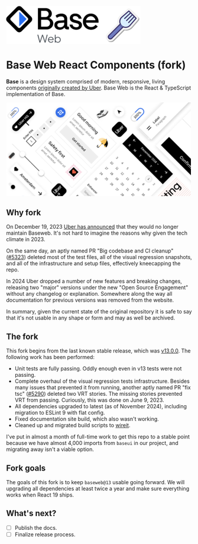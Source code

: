 <div style="display: flex; align-items: center;">
  <div style="display: flex; gap: 1em; align-items: center; background: white">
    <img width="250px" src="https://raw.githubusercontent.com/alexgorbatchev/baseweb/9203e53117b10dfd0f3745d30e9ae15d7fd25d0b/documentation-site/public/baseweb-logo.svg"/>
    <img width="100px" src="https://raw.githubusercontent.com/alexgorbatchev/baseweb/9203e53117b10dfd0f3745d30e9ae15d7fd25d0b/documentation-site/public/icons8-fork-100.png"/> 
  </div>
</div>

# Base Web React Components (fork)

**Base** is a design system comprised of modern, responsive, living components [originally created by Uber](https://github.com/uber/baseweb). Base Web is the React & TypeScript implementation of Base.

<img width="500px" src="https://raw.githubusercontent.com/alexgorbatchev/baseweb/6c0c6f507d7f3e7f85a08178feec52c27625f8d7/documentation-site/public/hero.png"/>

## Why fork

On December 19, 2023 [Uber has announced](https://baseweb.design/blog/open-source-engagement/) that they would no longer maintain Baseweb. It's not hard to imagine the reasons why given the tech climate in 2023.

On the same day, an aptly named PR "Big codebase and CI cleanup" ([#5323](https://github.com/uber/baseweb/pull/5323/commits/3d726253fa78425fbacf43b97fef8b3e709fe525)) deleted most of the test files, all of the visual regression snapshots, and all of the infrastructure and setup files, effectively kneecapping the repo.

In 2024 Uber dropped a number of new features and breaking changes, releasing two "major" versions under the new "Open Source Engagement" without any changelog or explanation. Somewhere along the way all documentation for previous versions was removed from the website.

In summary, given the current state of the original repository it is safe to say that it's not usable in any shape or form and may as well be archived.

## The fork

This fork begins from the last known stable release, which was [v13.0.0](https://github.com/uber/baseweb/releases/tag/v13.0.0). The following work has been performed:

- Unit tests are fully passing. Oddly enough even in v13 tests were not passing.
- Complete overhaul of the visual regression tests infrastructure. Besides many issues that prevented it from running, another aptly named PR "fix tsc" ([#5290](https://github.com/uber/baseweb/pull/5290/files)) deleted two VRT stories. The missing stories prevented VRT from passing. Curiously, this was done on June 9, 2023. 
- All dependencies upgraded to latest (as of November 2024), including migration to ESLint 9 with flat config.
- Fixed documentation site build, which also wasn't working.
- Cleaned up and migrated build scripts to [wireit](https://github.com/google/wireit).

I've put in almost a month of full-time work to get this repo to a stable point because we have almost 4,000 imports from `baseui` in our project, and migrating away isn't a viable option.

## Fork goals

The goals of this fork is to keep `baseweb@13` usable going forward. We will upgrading all dependencies at least twice a year and make sure everything works when React 19 ships.

## What's next?

- [ ] Publish the docs.
- [ ] Finalize release process.

<!--
## Usage

```bash
# using yarn
yarn add styletron-react styletron-engine-monolithic

# using npm
npm install styletron-react styletron-engine-monolithic
```

```javascript
import { Client as Styletron } from 'styletron-engine-monolithic';
import { Provider as StyletronProvider } from 'styletron-react';
import { LightTheme, BaseProvider, styled } from 'baseui';
import { StatefulInput } from 'baseui/input';

const engine = new Styletron();

const Centered = styled('div', {
  display: 'flex',
  justifyContent: 'center',
  alignItems: 'center',
  height: '100%',
});

export default function Hello () {
  return (
    <StyletronProvider value={engine}>
      <BaseProvider theme={LightTheme}>
        <Centered>
          <StatefulInput />
        </Centered>
      </BaseProvider>
    </StyletronProvider>
  );
}
```

## Docs

To read the documentation, please visit ~~[baseweb.design](https://baseweb.design)~~ (coming soon).

## Contributing

~~[Contributing](CONTRIBUTING.md)~~

-->